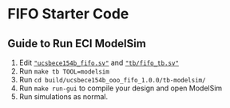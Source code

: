 
# FIFO Starter Code

## Guide to Run ECI ModelSim

1. Edit [`"ucsbece154b_fifo.sv"`](https://github.com/sifferman/labs-with-cva6/blob/main/labs/sv/starter/ucsbece154b_fifo.sv) and [`"tb/fifo_tb.sv"`](https://github.com/sifferman/labs-with-cva6/blob/main/labs/sv/starter/tb/fifo_tb.sv)
2. Run `make tb TOOL=modelsim`
3. Run `cd build/ucsbece154b_ooo_fifo_1.0.0/tb-modelsim/`
4. Run `make run-gui` to compile your design and open ModelSim
5. Run simulations as normal.
